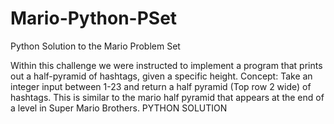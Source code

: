 # Mario-Python-PSet
Python Solution to the Mario Problem Set

Within this challenge we were instructed to implement a program that prints out a half-pyramid of hashtags, given a specific height.
Concept: Take an integer input between 1-23 and return a half pyramid (Top row 2 wide) of hashtags.
This is similar to the mario half pyramid that appears at the end of a level in Super Mario Brothers.
PYTHON SOLUTION
